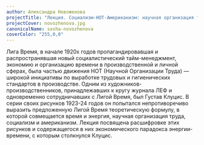 ```yaml
---
author: Александра Новоженова
projectTitle: "Лекция. Социализм-НОТ-Американизм: научная организация труда и работа Густава Клуциса для журнала «Время»"
projectCover: novozhenova.jpg
canonicalName: sasha-novozhenova
coverColor: "255,0,0"
---
```


Лига Время, в начале 1920х годов пропагандировавшая и распространявшая новый социалистический тайм-менеджмент, экономию и организацию времени в производственной и личной сферах, была частью движения НОТ (Научной Организации Труда) — широкой инициативы по выработке трудовых и гигиенических стандартов в производстве.
Одним из художников-производственников, принадлежавших к кругу журнала ЛЕФ и одновременно сотрудничавших с Лигой Время, был Густав Клуцис. В серии своих рисунков 1923-24 годов он попытался непротиворечиво выразить предложенную Лигой Время теоретическую формулу, в которой совмещается время и энергия, научная организация труда, социализм и американизм. Лекция посвящена расшифровке этих рисунков и содержащегося в них экономического парадокса энергии-времени, с которым столкнулся Клуцис.
